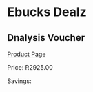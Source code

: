 
# Ebucks Dealz
## Dnalysis Voucher
[Product Page](https://www.ebucks.com/web/shop/productSelected.do?prodId=515266862&catId=322112237)

Price: R2925.00

Savings: 


	